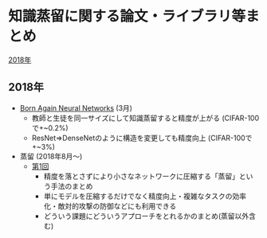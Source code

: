 # 知識蒸留に関する論文・ライブラリ等まとめ

[2018年](#2018年)

## 2018年

- [Born Again Neural Networks](https://arxiv.org/abs/1805.04770) (3月)
  - 教師と生徒を同一サイズにして知識蒸留すると精度が上がる (CIFAR-100で+~0.2%)
  - ResNet⇒DenseNetのように構造を変更しても精度向上 (CIFAR-100で+~3%)
- 蒸留 (2018年8月～)
  - [第1回](http://ai.deepx.co.jp/2018/08/28/%e8%92%b8%e7%95%99-%e7%ac%ac1%e5%9b%9e/)
    - 精度を落とさずにより小さなネットワークに圧縮する「蒸留」という手法のまとめ
    - 単にモデルを圧縮するだけでなく精度向上・複雑なタスクの効率化・敵対的攻撃の防御などにも利用できる
    - どういう課題にどういうアプローチをとれるかのまとめ(蒸留以外含む)
